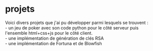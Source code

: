 # projets
Voici divers projets que j'ai pu développer parmi lesquels se trouvent :\
    - un jeu de poker avec son code python pour le côté serveur puis l'ensemble html+css+js pour le côté client.\
    - une implémentation de génération de clés RSA\
    - une implémentation de Fortuna et de Blowfish
